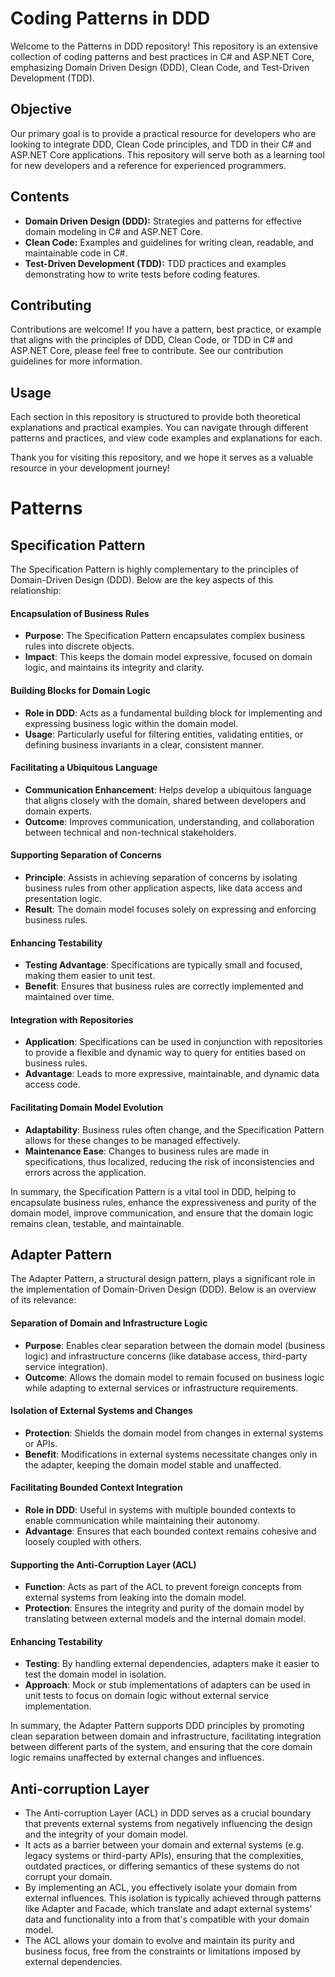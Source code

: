 # Coding Patterns in DDD
Welcome to the Patterns in DDD repository! This repository is an extensive collection of coding patterns and best practices in C# and ASP.NET Core, emphasizing Domain Driven Design (DDD), Clean Code, and Test-Driven Development (TDD).

## Objective
Our primary goal is to provide a practical resource for developers who are looking to integrate DDD, Clean Code principles, and TDD in their C# and ASP.NET Core applications. This repository will serve both as a learning tool for new developers and a reference for experienced programmers.

## Contents
- **Domain Driven Design (DDD):** Strategies and patterns for effective domain modeling in C# and ASP.NET Core.
- **Clean Code:** Examples and guidelines for writing clean, readable, and maintainable code in C#.
- **Test-Driven Development (TDD):** TDD practices and examples demonstrating how to write tests before coding features.

## Contributing 
Contributions are welcome! If you have a pattern, best practice, or example that aligns with the principles of DDD, Clean Code, or TDD in C# and ASP.NET Core, please feel free to contribute. See our contribution guidelines for more information.

## Usage
Each section in this repository is structured to provide both theoretical explanations and practical examples. You can navigate through different patterns and practices, and view code examples and explanations for each.

Thank you for visiting this repository, and we hope it serves as a valuable resource in your development journey!

# Patterns

## Specification Pattern

The Specification Pattern is highly complementary to the principles of Domain-Driven Design (DDD). Below are the key aspects of this relationship:

#### Encapsulation of Business Rules
- **Purpose**: The Specification Pattern encapsulates complex business rules into discrete objects.
- **Impact**: This keeps the domain model expressive, focused on domain logic, and maintains its integrity and clarity.

#### Building Blocks for Domain Logic
- **Role in DDD**: Acts as a fundamental building block for implementing and expressing business logic within the domain model.
- **Usage**: Particularly useful for filtering entities, validating entities, or defining business invariants in a clear, consistent manner.

#### Facilitating a Ubiquitous Language
- **Communication Enhancement**: Helps develop a ubiquitous language that aligns closely with the domain, shared between developers and domain experts.
- **Outcome**: Improves communication, understanding, and collaboration between technical and non-technical stakeholders.

#### Supporting Separation of Concerns
- **Principle**: Assists in achieving separation of concerns by isolating business rules from other application aspects, like data access and presentation logic.
- **Result**: The domain model focuses solely on expressing and enforcing business rules.

#### Enhancing Testability
- **Testing Advantage**: Specifications are typically small and focused, making them easier to unit test.
- **Benefit**: Ensures that business rules are correctly implemented and maintained over time.

#### Integration with Repositories
- **Application**: Specifications can be used in conjunction with repositories to provide a flexible and dynamic way to query for entities based on business rules.
- **Advantage**: Leads to more expressive, maintainable, and dynamic data access code.

#### Facilitating Domain Model Evolution
- **Adaptability**: Business rules often change, and the Specification Pattern allows for these changes to be managed effectively.
- **Maintenance Ease**: Changes to business rules are made in specifications, thus localized, reducing the risk of inconsistencies and errors across the application.

In summary, the Specification Pattern is a vital tool in DDD, helping to encapsulate business rules, enhance the expressiveness and purity of the domain model, improve communication, and ensure that the domain logic remains clean, testable, and maintainable.

## Adapter Pattern

The Adapter Pattern, a structural design pattern, plays a significant role in the implementation of Domain-Driven Design (DDD). Below is an overview of its relevance:

#### Separation of Domain and Infrastructure Logic
- **Purpose**: Enables clear separation between the domain model (business logic) and infrastructure concerns (like database access, third-party service integration).
- **Outcome**: Allows the domain model to remain focused on business logic while adapting to external services or infrastructure requirements.

#### Isolation of External Systems and Changes
- **Protection**: Shields the domain model from changes in external systems or APIs.
- **Benefit**: Modifications in external systems necessitate changes only in the adapter, keeping the domain model stable and unaffected.

#### Facilitating Bounded Context Integration
- **Role in DDD**: Useful in systems with multiple bounded contexts to enable communication while maintaining their autonomy.
- **Advantage**: Ensures that each bounded context remains cohesive and loosely coupled with others.

#### Supporting the Anti-Corruption Layer (ACL)
- **Function**: Acts as part of the ACL to prevent foreign concepts from external systems from leaking into the domain model.
- **Protection**: Ensures the integrity and purity of the domain model by translating between external models and the internal domain model.

#### Enhancing Testability
- **Testing**: By handling external dependencies, adapters make it easier to test the domain model in isolation.
- **Approach**: Mock or stub implementations of adapters can be used in unit tests to focus on domain logic without external service implementation.

In summary, the Adapter Pattern supports DDD principles by promoting clean separation between domain and infrastructure, facilitating integration between different parts of the system, and ensuring that the core domain logic remains unaffected by external changes and influences.

## Anti-corruption Layer

- The Anti-corruption Layer (ACL) in DDD serves as a crucial boundary that prevents external systems from negatively influencing the design and the integrity of your domain model. 
- It acts as a barrier between your domain and external systems (e.g. legacy systems or third-party APIs), ensuring that the complexities, outdated practices, or differing semantics of these systems do not corrupt your domain.
- By implementing an ACL, you effectively isolate your domain from external influences. This isolation is typically achieved through patterns like Adapter and Facade, which translate and adapt external systems' data and functionality into a from that's compatible with your domain model.
- The ACL allows your domain to evolve and maintain its purity and business focus, free from the constraints or limitations imposed by external dependencies.